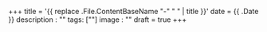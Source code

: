 +++
title = '{{ replace .File.ContentBaseName "-" " " | title }}'
date = {{ .Date }}
description : ""
tags: [""]
image : ""
draft = true
+++
